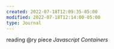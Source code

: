 ```yaml
---
created: 2022-07-18T12:09:35-05:00
modified: 2022-07-18T12:14:00-05:00
type: Journal
---
```


reading @ry piece _Javascript Containers_
